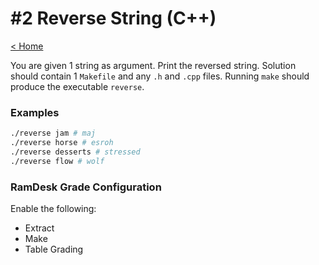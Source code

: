 # #2 Reverse String (C++)

[< Home](../../README.md)

You are given 1 string as argument. Print the reversed string.
Solution should contain 1 `Makefile` and any `.h` and `.cpp` files.
Running `make` should produce the executable `reverse`.

### Examples

```bash
./reverse jam # maj
./reverse horse # esroh
./reverse desserts # stressed
./reverse flow # wolf
```


### RamDesk Grade Configuration

Enable the following:
* Extract
* Make
* Table Grading
